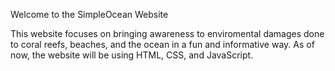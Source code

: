 Welcome to the SimpleOcean Website

This website focuses on bringing awareness to enviromental damages done to coral reefs, beaches, and the ocean in a fun and informative way.
As of now, the website will be using HTML, CSS, and JavaScript.
